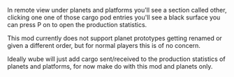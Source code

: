 In remote view under planets and platforms you'll see a section called other,
clicking one one of those cargo pod entries you'll see a black surface you can press P on to open the production statistics.

This mod currently does not support planet prototypes getting renamed or given a different order, but for normal players this is of no concern.

Ideally wube will just add cargo sent/received to the production statistics of planets and platforms, for now make do with this mod and planets only.
